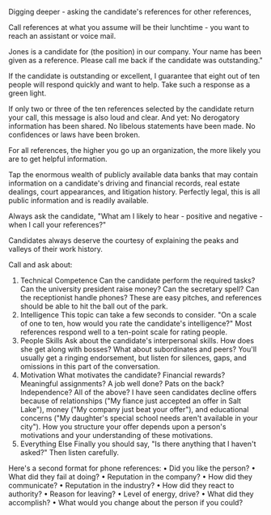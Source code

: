 
Digging deeper - asking the candidate's references for other references,

Call references at what you assume will be their lunchtime - you want to reach an assistant or voice mail.

Jones is a candidate for (the position) in our company. Your name has been given as a reference. Please call me back if the candidate was outstanding."

If the candidate is outstanding or excellent, I guarantee that eight out of ten people will respond quickly and want to help. Take such a response as a green light.

If only two or three of the ten references selected by the candidate return your call, this message is also loud and clear. And yet: No derogatory information has been shared. No libelous statements have been made. No confidences or laws have been broken.

For all references, the higher you go up an organization, the more likely you are to get helpful information.

Tap the enormous wealth of publicly available data banks that may contain information on a candidate's driving and financial records, real estate dealings, court appearances, and litigation history. Perfectly legal, this is all public information and is readily available.

Always ask the candidate, "What am I likely to hear - positive and negative - when I call your references?"

Candidates always deserve the courtesy of explaining the peaks and valleys of their work history.

Call and ask about:
1. Technical Competence Can the candidate perform the required tasks? Can the university president raise money? Can the secretary spell? Can the receptionist handle phones? These are easy pitches, and references should be able to hit the ball out of the park.
2. Intelligence This topic can take a few seconds to consider. "On a scale of one to ten, how would you rate the candidate's intelligence?" Most references respond well to a ten-point scale for rating people.
3. People Skills Ask about the candidate's interpersonal skills. How does she get along with bosses? What about subordinates and peers? You'll usually get a ringing endorsement, but listen for silences, gaps, and omissions in this part of the conversation.
4. Motivation What motivates the candidate? Financial rewards? Meaningful assignments? A job well done? Pats on the back? Independence? All of the above? I have seen candidates decline offers because of relationships ("My fiance just accepted an offer in Salt Lake"), money ("My company just beat your offer"), and educational concerns ("My daughter's special school needs aren't available in your city"). How you structure your offer depends upon a person's motivations and your understanding of these motivations.
5. Everything Else Finally you should say, "Is there anything that I haven't asked?" Then listen carefully.

Here's a second format for phone references:
•  Did you like the person?
•  What did they fail at doing?
•  Reputation in the company?
•  How did they communicate?
•  Reputation in the industry?
•  How did they react to authority?
•  Reason for leaving?
•  Level of energy, drive?
•  What did they accomplish?
•  What would you change about the person if you could?
